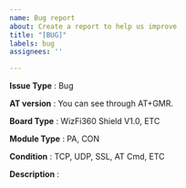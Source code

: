 ```yaml
---
name: Bug report
about: Create a report to help us improve
title: "[BUG]"
labels: bug
assignees: ''

---
```


**Issue Type** : Bug

**AT version** : You can see through AT+GMR.

**Board Type** : WizFi360 Shield V1.0, ETC

**Module Type** : PA, CON

**Condition** : TCP, UDP, SSL, AT Cmd, ETC

**Description** :

